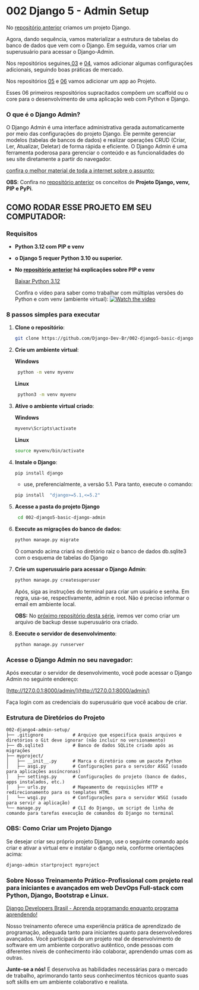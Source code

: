 
# 002 Django 5 - Admin Setup

No [repositório anterior](https://github.com/Django-Dev-Br/001-django5-basic-project) criamos um projeto Django. 

Agora, dando sequência, vamos materializar a estrutura de tabelas do banco de dados que vem com o Django. Em seguida, vamos criar um superusuário para acessar o Django-Admin. 

Nos repositórios seguines,[03](https://github.com/Django-Dev-Br/003-django5-fixtures) e [04](https://github.com/Django-Dev-Br/004-django5-dot-env-file), vamos adicionar algumas configurações adicionais, seguindo boas práticas de mercado.

Nos repositórios [05](https://github.com/Django-Dev-Br/005-Django5-Basic-App) e [06](https://github.com/Django-Dev-Br/006-Django5-Basic-App-2) vamos adicionar um app ao Projeto. 

Esses 06 primeiros respositórios supracitados compõem um scaffold ou o core para o desenvolvimento de uma aplicação web com Python e Django. 

### O que é o Django Admin?

O Django Admin é uma interface administrativa gerada automaticamente por meio das configurações do projeto Django. Ele permite gerenciar modelos (tabelas de bancos de dados) e realizar operações CRUD (Criar, Ler, Atualizar, Deletar) de forma rápida e eficiente. O Django Admin é uma ferramenta poderosa para gerenciar o conteúdo e as funcionalidades do seu site diretamente a partir do navegador.

[confira o melhor material de toda a internet sobre o assunto:](https://books.agiliq.com/projects/django-admin-cookbook/en/latest/)

**OBS**: Confira no [repositório anterior](https://github.com/Django-Dev-Br/001-django4-basic-project) os conceitos de **Projeto Django, venv, PIP e PyPi**. 

## COMO RODAR ESSE PROJETO EM SEU COMPUTADOR:

### Requisitos

- **Python 3.12 com PIP e venv**
-  **o Django 5 requer Python 3.10 ou superior.**

- **No [repositório anterior](https://github.com/Django-Dev-Br/001-django4-basic-project) há explicações sobre PIP e venv**

  [Baixar Python 3.12](https://www.python.org/downloads/release/python-3122/)

  Confira o vídeo para saber como trabalhar com múltiplas versões do Python e com venv (ambiente virtual):
  [![Watch the video](https://img.youtube.com/vi/eetDeQrv0Rs/0.jpg)](https://youtu.be/eetDeQrv0Rs)


### 8 passos simples para executar

1. **Clone o repositório**:
    ```bash
    git clone https://github.com/Django-Dev-Br/002-django5-basic-django-admin.git
    ```

2. **Crie um ambiente virtual**:
   
    **Windows**
    ```bash
     python -m venv myvenv  
    ```
   **Linux**
    ```bash
     python3 -m venv myvenv  
    ```

3. **Ative o ambiente virtual criado**:
   
    **Windows**
    ```bash
    myvenv\Scripts\activate  
    ```

   **Linux**
    ```bash
    source myvenv/bin/activate  
    ```

4. **Instale o Django**:
    ```python
    pip install django
    ```
    - use, preferencialmente, a versão 5.1. Para tanto, execute o comando:

     ```bash
    pip install  "django>=5.1,<=5.2"
    ```

5. **Acesse a pasta do projeto Django**
   ```bash
    cd 002-django5-basic-django-admin
    ```
   
6. **Execute as migrações do banco de dados**:
    ```bash
    python manage.py migrate
    ```
    O comando acima criará no diretório raiz o banco de dados db.sqlite3 com o esquema de tabelas do Django

7. **Crie um superusuário para acessar o Django Admin**:
    ```bash
    python manage.py createsuperuser
    ```
    Após, siga as instruções do terminal para criar um usuário e senha. Em regra, usa-se, respectivamente, admin e root. Não é preciso informar o email em ambiente local.

   **OBS:** No [próximo repositório desta série](https://github.com/Django-Dev-Br/003-django5-fixtures), iremos ver como criar um arquivo de backup desse superusuário ora criado.

8. **Execute o servidor de desenvolvimento**:
    ```bash
    python manage.py runserver
    ```

### Acesse o Django Admin no seu navegador:

Após executar o servidor de desenvolvimento, você pode acessar o Django Admin no seguinte endereço:

[http://127.0.0.1:8000/admin/](http://127.0.0.1:8000/admin/)

Faça login com as credenciais do superusuário que você acabou de criar.


### Estrutura de Diretórios do Projeto

```
002-django4-admin-setup/
├── .gitignore           # Arquivo que especifica quais arquivos e diretórios o Git deve ignorar (não incluir no versionamento)
├── db.sqlite3           # Banco de dados SQLite criado após as migrações
├── myproject/
│   ├── __init__.py      # Marca o diretório como um pacote Python
│   ├── asgi.py          # Configurações para o servidor ASGI (usado para aplicações assíncronas)
│   ├── settings.py      # Configurações do projeto (banco de dados, apps instalados, etc.)
│   ├── urls.py          # Mapeamento de requisições HTTP e redirecionamento para os templates HTML
│   └── wsgi.py          # Configurações para o servidor WSGI (usado para servir a aplicação)
└── manage.py            # CLI do Django, um script de linha de comando para tarefas execução de comandos do Django no terminal
```

### OBS: Como Criar um Projeto Django

Se desejar criar seu próprio projeto Django, use o seguinte comando após criar e ativar a virtual env e instalar o django nela, conforme orientações acima:

```bash
django-admin startproject myproject
```

### Sobre Nosso Treinamento Prático-Profissional com projeto real para iniciantes e avançados em web DevOps Full-stack com Python, Django, Bootstrap e Linux.

[Django Developers Brasil - Aprenda programando enquanto programa aprendendo!](https://django.dev.br/)

Nosso treinamento oferece uma experiência prática de aprendizado de programação, adequada tanto para iniciantes quanto para desenvolvedores avançados. Você participará de um projeto real de desenvolvimento de software em um ambiente corporativo autêntico, onde pessoas com diferentes níveis de conhecimento irão colaborar, aprendendo umas com as outras.

**Junte-se a nós!** E desenvolva as habilidades necessárias para o mercado de trabalho, aprimorando tanto seus conhecimentos técnicos quanto suas soft skills em um ambiente colaborativo e realista.
